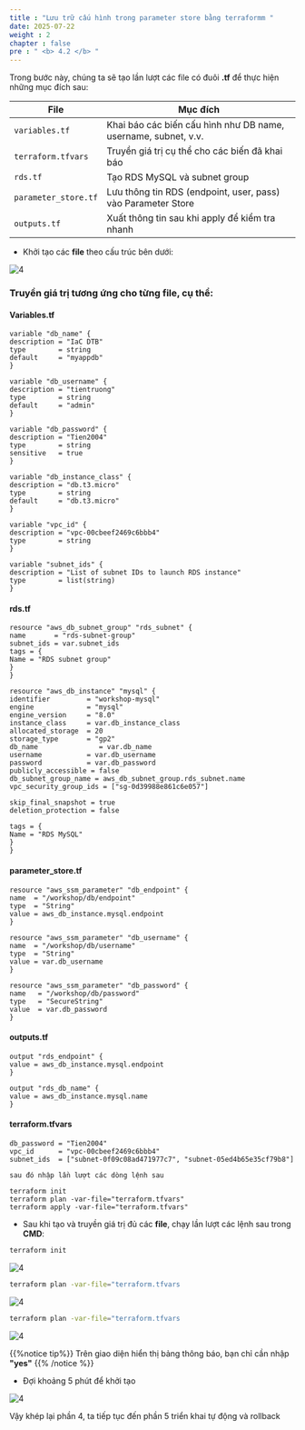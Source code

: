 ```yaml
---
title : "Lưu trữ cấu hình trong parameter store bằng terraformm "
date: 2025-07-22
weight : 2 
chapter : false
pre : " <b> 4.2 </b> "
---
```



Trong bước này, chúng ta sẽ tạo lần lượt các file có đuôi **.tf** để thực hiện những mục đích sau:

| File                 | Mục đích                                                       |
| -------------------- | -------------------------------------------------------------- |
| `variables.tf`       | Khai báo các biến cấu hình như DB name, username, subnet, v.v. |
| `terraform.tfvars`   | Truyền giá trị cụ thể cho các biến đã khai báo                  |
| `rds.tf`             | Tạo RDS MySQL và subnet group                                  |
| `parameter_store.tf` | Lưu thông tin RDS (endpoint, user, pass) vào Parameter Store   |
| `outputs.tf`         | Xuất thông tin sau khi apply để kiểm tra nhanh                 |

  - Khởi tạo các **file** theo cấu trúc bên dưới:

![4](/images/imageAWS/511.png)

### Truyền giá trị tương ứng cho từng **file**, cụ thể:

#### **Variables.tf**

```
variable "db_name" {
description = "IaC DTB"
type        = string
default     = "myappdb"
}

variable "db_username" {
description = "tientruong"
type        = string
default     = "admin"
}

variable "db_password" {
description = "Tien2004"
type        = string
sensitive   = true
}

variable "db_instance_class" {
description = "db.t3.micro"
type        = string
default     = "db.t3.micro"
}

variable "vpc_id" {
description = "vpc-00cbeef2469c6bbb4"
type        = string
}

variable "subnet_ids" {
description = "List of subnet IDs to launch RDS instance"
type        = list(string)
}
```

#### **rds.tf**

```
resource "aws_db_subnet_group" "rds_subnet" {
name       = "rds-subnet-group"
subnet_ids = var.subnet_ids
tags = {
Name = "RDS subnet group"
}
}

resource "aws_db_instance" "mysql" {
identifier         = "workshop-mysql"
engine             = "mysql"
engine_version     = "8.0"
instance_class     = var.db_instance_class
allocated_storage  = 20
storage_type       = "gp2"
db_name               = var.db_name
username           = var.db_username
password           = var.db_password
publicly_accessible = false
db_subnet_group_name = aws_db_subnet_group.rds_subnet.name
vpc_security_group_ids = ["sg-0d39988e861c6e057"]

skip_final_snapshot = true
deletion_protection = false

tags = {
Name = "RDS MySQL"
}
}

```
#### **parameter_store.tf**
``` 
resource "aws_ssm_parameter" "db_endpoint" {
name  = "/workshop/db/endpoint"
type  = "String"
value = aws_db_instance.mysql.endpoint
}

resource "aws_ssm_parameter" "db_username" {
name  = "/workshop/db/username"
type  = "String"
value = var.db_username
}

resource "aws_ssm_parameter" "db_password" {
name   = "/workshop/db/password"
type   = "SecureString"
value  = var.db_password
}
```

#### **outputs.tf**

```
output "rds_endpoint" {
value = aws_db_instance.mysql.endpoint
}

output "rds_db_name" {
value = aws_db_instance.mysql.name
}

```
#### **terraform.tfvars**

```
db_password = "Tien2004"
vpc_id      = "vpc-00cbeef2469c6bbb4"
subnet_ids  = ["subnet-0f09c08ad471977c7", "subnet-05ed4b65e35cf79b8"]

sau đó nhập lần lượt các dòng lệnh sau 

terraform init
terraform plan -var-file="terraform.tfvars"
terraform apply -var-file="terraform.tfvars"
```
  - Sau khi tạo và truyền giá trị đủ các **file**, chạy lần lượt các lệnh sau trong **CMD**:
  ```bash
  terraform init 
  ``` 

![4](/images/imageAWS/42.png)

```bash
terraform plan -var-file="terraform.tfvars
```
![4](/images/imageAWS/43.png)

```bash
terraform plan -var-file="terraform.tfvars
```
![4](/images/imageAWS/45.png)

{{%notice tip%}}
Trên giao diện hiển thị bảng thông báo, bạn chỉ cần nhập **"yes"**
{{% /notice %}}
- Đợi khoảng 5 phút để khởi tạo

![4](/images/imageAWS/46.png)

Vậy khép lại phần 4, ta tiếp tục đến phần 5 triển khai tự động và rollback
